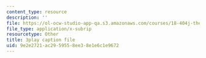 ```yaml
---
content_type: resource
description: ''
file: https://ol-ocw-studio-app-qa.s3.amazonaws.com/courses/18-404j-theory-of-computation-fall-2020/9e2e2721ac2959558ee38e1e6c1e9672_asjAc90L8rE.vtt
file_type: application/x-subrip
resourcetype: Other
title: 3play caption file
uid: 9e2e2721-ac29-5955-8ee3-8e1e6c1e9672
---
```

